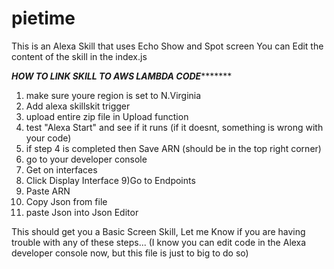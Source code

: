 # pietime
This is an Alexa Skill that uses Echo Show and Spot screen
You can Edit the content of the skill in the index.js 

*****************************************HOW TO LINK SKILL TO AWS LAMBDA CODE************************************************
1) make sure youre region is set to N.Virginia
2) Add alexa skillskit trigger 
3) upload entire zip file in Upload function 
4) test "Alexa Start" and see if it runs (if it doesnt, something is wrong with your code) 
5) if step 4 is completed then Save ARN (should be in the top right corner) 
6) go to your developer console
7) Get on interfaces 
8) Click Display Interface 
9)Go to Endpoints 
10) Paste ARN 
11) Copy Json from file 
12) paste Json into Json Editor

This should get you a Basic Screen Skill, Let me Know if you are having trouble with any of these steps... 
(I know you can edit code in the Alexa developer console now, but this file is just to big to do so) 
